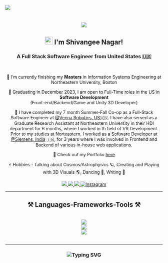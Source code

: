 ![](https://api.visitorbadge.io/api/VisitorHit?user=ShivangeeNagarr&repo=shivangeenagar-visitors-badge&countColor=%23FF5733)

<h1 align="center">
    <img src="https://readme-typing-svg.herokuapp.com/?font=Raleway&size=35&center=true&vCenter=true&width=500&height=70&duration=4000&lines=Hello+There!;+Welcome+to+my+GitHub+Profile" />
</h1>
<h2 align="center">
    <img src="https://raw.githubusercontent.com/MartinHeinz/MartinHeinz/master/wave.gif" height="25px" width="25px"> I'm Shivangee Nagar!
</h2>

<h3 align="center">A Full Stack Software Engineer from United States 🇺🇸</h3>

<br/>

<div align="center">
 
 🎒 I’m currently finishing my **Masters** in Information Systems Engineering at Northeastern University, Boston

 🔭 Graduating in December 2023, I am open to Full-Time roles in the US in **Software Development** 
                         <br> (Front-end/Backend/Game and Unity 3D Developer)
 
 💼 I have completed my 7 month Summer-Fall Co-op as a Full-Stack Software Engineer at [@Vecna Robotics, US](https://www.vecnarobotics.com/)🇺🇸. I have also served as a Graduate Research Assistant at Northeastern University in their HDI department for 6 months, where I worked in th field of VR Development. Prior to my studies at Norteastern, I worked as a Software Developer at [@Siemens, India](https://www.siemens.com/global/en.html) 🇮🇳, for 3 years where I was involved in Frontend and Backend of various in-house web applications.

 🔦 Check out my Portfolio [here](https://shivangeenagarportfoliowebsite.netlify.app/)

 ⚡ Hobbies - Talking about Cosmos/Astrophysics 🪐, Creating and Playing with 3D Visuals 🌎, Dancing 💃, Writing 📝
 
 </div>
 
<div align="center"> 
  <a href="mailto:nagar.sh@northeastern.edu">
    <img src="https://img.shields.io/badge/Email-333333?style=for-the-badge&logo=gmail&logoColor=red" />
  </a>
  <a href="https://www.linkedin.com/in/shivangee-nagar-4b5018166/" target="_blank">
    <img src="https://img.shields.io/badge/LinkedIn-0077B5?style=for-the-badge&logo=linkedin&logoColor=white" target="_blank" />
  </a>
  <a href="https://shivangeenagarportfoliowebsite.netlify.app/" target="_blank">
     <img src="https://img.shields.io/badge/Portfolio-FF5722?style=for-the-badge&logo=todoist&logoColor=white" target="_blank" /> <!-- sqlite, safari, google-chrome are other good icon options -->
  </a>
  <a href="https://www.instagram.com/cosmicperspective__/" target="_blank">
     <img src="https://img.shields.io/badge/Instagram-E4405F?style=for-the-badge&logo=instagram&logoColor=white" alt="Instagram" />
  </a>

</div>

 <hr/>
 
<h2 align="center">⚒️ Languages-Frameworks-Tools ⚒️</h2>
<br/>
<div align="center">
    <img src="https://skillicons.dev/icons?i=nodejs,github,python,javascript,express,mongodb,c,java,react,bash,jquery,matlab,redux,spring" /><br>
    <img src="https://skillicons.dev/icons?i=bootstrap,mysql,html,css,vscode,git,vite,ansible,arduino,eclipse,idea,redis" /><br>
    <img src="https://skillicons.dev/icons?i=cpp,docker,gitlab,hibernate,linux,netlify,postman,threejs,unity,blender,cs,materialui,sass,visualstudio" />
      <!-- Custom Skill Badges -->
  
</div>

<br/>
<hr/>


<h3 align="center">
    <img src="http://readme-typing-svg.herokuapp.com?font=Righteous&weight=700&size=28&pause=1000&color=7E5BF7&width=500&lines=Thanks+for+Visiting!;Send+me+a+message+on+LinkedIn;I+am+open+to+collaborations+:)" alt="Typing SVG" />
</h3>

<br/>
